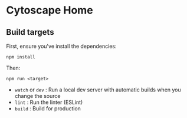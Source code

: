 # Cytoscape Home

## Build targets

First, ensure you've install the dependencies:

```
npm install
```

Then:

```
npm run <target>
```

- `watch` or `dev` : Run a local dev server with automatic builds when you change the source
- `lint` : Run the linter (ESLint)
- `build` : Build for production

